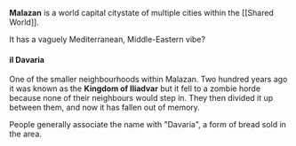 **Malazan** is a world capital citystate of multiple cities within the [[Shared World]].

It has a vaguely Mediterranean, Middle-Eastern vibe?


#### il Davaria

One of the smaller neighbourhoods within Malazan. Two hundred years ago it was known as the **Kingdom of Iliadvar** but it fell to a zombie horde because none of their neighbours would step in. They then divided it up between them, and now it has fallen out of memory.

People generally associate the name with "Davaria", a form of bread sold in the area.